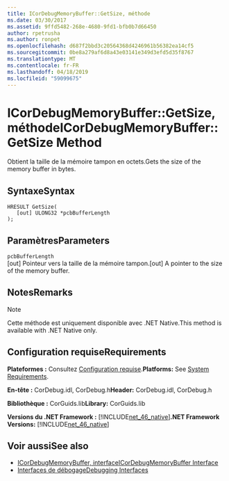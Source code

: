 ```yaml
---
title: ICorDebugMemoryBuffer::GetSize, méthode
ms.date: 03/30/2017
ms.assetid: 9ffd5482-268e-4680-9fd1-bfb0b7d66450
author: rpetrusha
ms.author: ronpet
ms.openlocfilehash: d687f2bbd3c20564368d4246961b56382ea14cf5
ms.sourcegitcommit: 0be8a279af6d8a43e03141e349d3efd5d35f8767
ms.translationtype: MT
ms.contentlocale: fr-FR
ms.lasthandoff: 04/18/2019
ms.locfileid: "59099675"
---
```

# <a name="icordebugmemorybuffergetsize-method"></a><span data-ttu-id="49eac-102">ICorDebugMemoryBuffer::GetSize, méthode</span><span class="sxs-lookup"><span data-stu-id="49eac-102">ICorDebugMemoryBuffer::GetSize Method</span></span>
<span data-ttu-id="49eac-103">Obtient la taille de la mémoire tampon en octets.</span><span class="sxs-lookup"><span data-stu-id="49eac-103">Gets the size of the memory buffer in bytes.</span></span>  
  
## <a name="syntax"></a><span data-ttu-id="49eac-104">Syntaxe</span><span class="sxs-lookup"><span data-stu-id="49eac-104">Syntax</span></span>  
  
```  
HRESULT GetSize(  
   [out] ULONG32 *pcbBufferLength  
);  
```  
  
## <a name="parameters"></a><span data-ttu-id="49eac-105">Paramètres</span><span class="sxs-lookup"><span data-stu-id="49eac-105">Parameters</span></span>  
 `pcbBufferLength`  
 <span data-ttu-id="49eac-106">[out] Pointeur vers la taille de la mémoire tampon.</span><span class="sxs-lookup"><span data-stu-id="49eac-106">[out] A pointer to the size of the memory buffer.</span></span>  
  
## <a name="remarks"></a><span data-ttu-id="49eac-107">Notes</span><span class="sxs-lookup"><span data-stu-id="49eac-107">Remarks</span></span>  
  
> [!NOTE]
>  <span data-ttu-id="49eac-108">Cette méthode est uniquement disponible avec .NET Native.</span><span class="sxs-lookup"><span data-stu-id="49eac-108">This method is available with .NET Native only.</span></span>  
  
## <a name="requirements"></a><span data-ttu-id="49eac-109">Configuration requise</span><span class="sxs-lookup"><span data-stu-id="49eac-109">Requirements</span></span>  
 <span data-ttu-id="49eac-110">**Plateformes :** Consultez [Configuration requise](../../../../docs/framework/get-started/system-requirements.md).</span><span class="sxs-lookup"><span data-stu-id="49eac-110">**Platforms:** See [System Requirements](../../../../docs/framework/get-started/system-requirements.md).</span></span>  
  
 <span data-ttu-id="49eac-111">**En-tête :** CorDebug.idl, CorDebug.h</span><span class="sxs-lookup"><span data-stu-id="49eac-111">**Header:** CorDebug.idl, CorDebug.h</span></span>  
  
 <span data-ttu-id="49eac-112">**Bibliothèque :** CorGuids.lib</span><span class="sxs-lookup"><span data-stu-id="49eac-112">**Library:** CorGuids.lib</span></span>  
  
 <span data-ttu-id="49eac-113">**Versions du .NET Framework :** [!INCLUDE[net_46_native](../../../../includes/net-46-native-md.md)]</span><span class="sxs-lookup"><span data-stu-id="49eac-113">**.NET Framework Versions:** [!INCLUDE[net_46_native](../../../../includes/net-46-native-md.md)]</span></span>  
  
## <a name="see-also"></a><span data-ttu-id="49eac-114">Voir aussi</span><span class="sxs-lookup"><span data-stu-id="49eac-114">See also</span></span>

- [<span data-ttu-id="49eac-115">ICorDebugMemoryBuffer, interface</span><span class="sxs-lookup"><span data-stu-id="49eac-115">ICorDebugMemoryBuffer Interface</span></span>](../../../../docs/framework/unmanaged-api/debugging/icordebugmemorybuffer-interface.md)
- [<span data-ttu-id="49eac-116">Interfaces de débogage</span><span class="sxs-lookup"><span data-stu-id="49eac-116">Debugging Interfaces</span></span>](../../../../docs/framework/unmanaged-api/debugging/debugging-interfaces.md)
